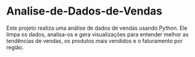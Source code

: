 # Analise-de-Dados-de-Vendas
Este projeto realiza uma análise de dados de vendas usando Python. Ele limpa os dados, analisa-os e gera visualizações para entender melhor as tendências de vendas, os produtos mais vendidos e o faturamento por região.
